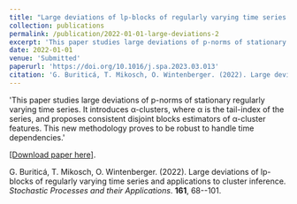 ```yaml
---
title: "Large deviations of lp-blocks of regularly varying time series and applications to cluster inference"
collection: publications
permalink: /publication/2022-01-01-large-deviations-2
excerpt: 'This paper studies large deviations of p-norms of stationary regularly varying time series. It introduces α-clusters, where α is the tail-index of the series, and proposes consistent disjoint blocks estimators of α-cluster features. This new methodology proves to be robust to handle time dependencies.'
date: 2022-01-01
venue: 'Submitted'
paperurl: 'https://doi.org/10.1016/j.spa.2023.03.013'
citation: 'G. Buriticá, T. Mikosch, O. Wintenberger. (2022). Large deviations of lp-blocks of regularly varying time series and applications to cluster inference.'
---
```

'This paper studies large deviations of p-norms of stationary regularly varying time series. It introduces α-clusters, where α is the tail-index of the series, and proposes consistent disjoint blocks estimators of α-cluster features. This new methodology proves to be robust to handle time dependencies.'

[[Download paper here]](https://doi.org/10.1016/j.spa.2023.03.013).


G. Buriticá, T. Mikosch, O. Wintenberger. (2022). Large deviations of lp-blocks of regularly varying time series and applications to cluster inference. *Stochastic Processes and their Applications*. **161**, 68--101.
